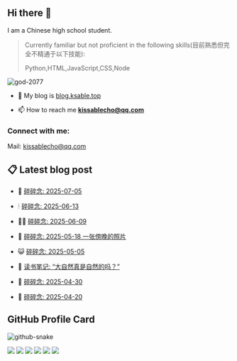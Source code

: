 ## Hi there 👋

I am a Chinese high school student.

>Currently familiar but not proficient in the following skills(目前熟悉但完全不精通于以下技能):
>
>Python,HTML,JavaScript,CSS,Node


<p align="left"> <img src="https://komarev.com/ghpvc/?username=god-2077&label=Profile%20views&color=0e75b6&style=flat" alt="god-2077" /> </p>

- 📝 My blog is [blog.ksable.top](https://blog.ksable.top/)

- 📫 How to reach me **kissablecho@qq.com**



<h3 align="left">Connect with me:</h3>
<p align="center">

Mail: [kissablecho@qq.com](mailto:kissablecho@qq.com)

## 📋 Latest blog post

<!-- BLOG-POST-LIST:START -->
- 👹 [碎碎念: 2025-07-05](https://blog.ksable.top/2025/07/05/sui-sui-nian-2025-07-05/) 

- 🕯 [碎碎念: 2025-06-13](https://blog.ksable.top/2025/06/12/sui-sui-nian-2025-06-13/) 

- 🧑‍🏫 [碎碎念: 2025-06-09](https://blog.ksable.top/2025/06/09/sui-sui-nian-2025-06-09/) 

- 🤩 [碎碎念: 2025-05-18 一张傍晚的照片](https://blog.ksable.top/2025/05/18/sui-sui-nian-2025-05-18-yi-zhang-bang-wan-de-zhao-pian/) 

- 😺 [碎碎念: 2025-05-05](https://blog.ksable.top/2025/05/04/sui-sui-nian-2025-05-05/) 

- 🐲 [读书笔记: “大自然真是自然的吗？”](https://blog.ksable.top/2025/05/04/du-shu-bi-ji-da-zi-ran-zhen-shi-zi-ran-de-ma/) 

- 🦆 [碎碎念: 2025-04-30](https://blog.ksable.top/2025/04/30/sui-sui-nian-2025-04-30/) 

- 🎉 [碎碎念: 2025-04-20](https://blog.ksable.top/2025/04/20/sui-sui-nian-2025-04-20/) 
<!-- BLOG-POST-LIST:END -->

## GitHub Profile Card

<picture>
  <source media="(prefers-color-scheme: dark)" srcset="https://god-2077.buasis.eu.org/github-contribution-grid-snake/github-snake-dark.svg" />
  <source media="(prefers-color-scheme: light)" srcset="https://god-2077.buasis.eu.org/github-contribution-grid-snake/github-snake.svg" />
  <img alt="github-snake" src="https://god-2077.buasis.eu.org/github-contribution-grid-snake/github-snake-dark.svg" />
</picture>

[![](https://god-2077.buasis.eu.org/profile-3d-contrib/profile-night-rainbow.svg)](https://github.com/God-2077)
[![](https://god-2077.buasis.eu.org/profile-summary-card-output/tokyonight/0-profile-details.svg)](https://github.com/God-2077)
[![](https://god-2077.buasis.eu.org/profile-summary-card-output/tokyonight/1-repos-per-language.svg)](https://github.com/God-2077) [![](https://god-2077.buasis.eu.org/profile-summary-card-output/tokyonight/2-most-commit-language.svg)](https://github.com/God-2077)
[![](https://god-2077.buasis.eu.org/profile-summary-card-output/tokyonight/3-stats.svg)](https://github.com/God-2077) [![](https://god-2077.buasis.eu.org/profile-summary-card-output/tokyonight/4-productive-time.svg)](https://github.com/God-2077)
